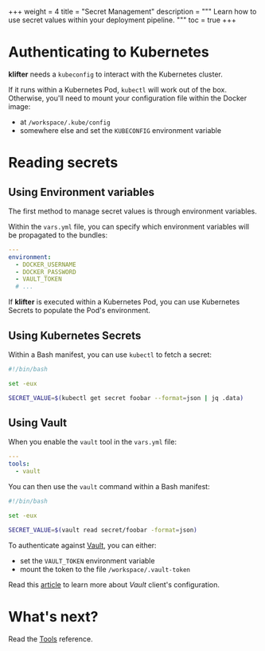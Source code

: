 +++
weight = 4
title = "Secret Management"
description = """
Learn how to use secret values within your deployment pipeline.
"""
toc = true
+++

# Authenticating to Kubernetes

**klifter** needs a `kubeconfig` to interact with the Kubernetes cluster.

If it runs within a Kubernetes Pod, `kubectl` will work out of the box.
Otherwise, you'll need to mount your configuration file within the Docker image:

 - at `/workspace/.kube/config`
 - somewhere else and set the `KUBECONFIG` environment variable

# Reading secrets

## Using Environment variables

The first method to manage secret values is through environment variables.

Within the `vars.yml` file, you can specify which environment variables will be
propagated to the bundles:

```yaml
---
environment:
  - DOCKER_USERNAME
  - DOCKER_PASSWORD
  - VAULT_TOKEN
  # ...
```

If **klifter** is executed within a Kubernetes Pod, you can use Kubernetes
Secrets to populate the Pod's environment.

## Using Kubernetes Secrets

Within a Bash manifest, you can use `kubectl` to fetch a secret:

```bash
#!/bin/bash

set -eux

SECRET_VALUE=$(kubectl get secret foobar --format=json | jq .data)
```

## Using Vault

When you enable the `vault` tool in the `vars.yml` file:

```yaml
---
tools:
  - vault
```

You can then use the `vault` command within a Bash manifest:

```bash
#!/bin/bash

set -eux

SECRET_VALUE=$(vault read secret/foobar -format=json)
```

To authenticate against [Vault](https://vaultproject.io), you can either:

 - set the `VAULT_TOKEN` environment variable
 - mount the token to the file `/workspace/.vault-token`

Read this [article](https://www.vaultproject.io/docs/commands#environment-variables)
to learn more about *Vault* client's configuration.

# What's next?

Read the [Tools](/docs/tools/) reference.
